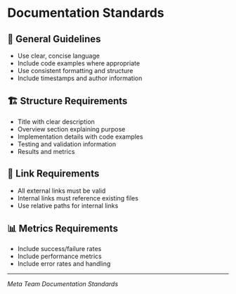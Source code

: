 # Documentation Standards

## 📝 General Guidelines
- Use clear, concise language
- Include code examples where appropriate
- Use consistent formatting and structure
- Include timestamps and author information

## 🏗️ Structure Requirements
- Title with clear description
- Overview section explaining purpose
- Implementation details with code examples
- Testing and validation information
- Results and metrics

## 🔗 Link Requirements
- All external links must be valid
- Internal links must reference existing files
- Use relative paths for internal links

## 📊 Metrics Requirements
- Include success/failure rates
- Include performance metrics
- Include error rates and handling

---
*Meta Team Documentation Standards*